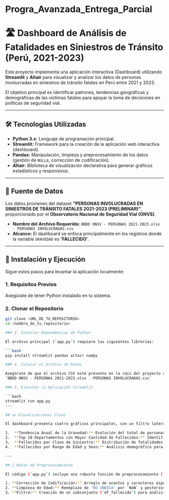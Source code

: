 # Progra_Avanzada_Entrega_Parcial

# 🛣️ Dashboard de Análisis de Fatalidades en Siniestros de Tránsito (Perú, 2021-2023)

Este proyecto implementa una aplicación interactiva (Dashboard) utilizando **Streamlit** y **Altair** para visualizar y analizar los datos de personas involucradas en siniestros de tránsito fatales en Perú entre 2021 y 2023.

El objetivo principal es identificar patrones, tendencias geográficas y demográficas de las víctimas fatales para apoyar la toma de decisiones en políticas de seguridad vial.

---

## 🛠️ Tecnologías Utilizadas

* **Python 3.x:** Lenguaje de programación principal.
* **Streamlit:** Framework para la creación de la aplicación web interactiva (dashboard).
* **Pandas:** Manipulación, limpieza y preprocesamiento de los datos (gestión de `NULL`s, corrección de codificación).
* **Altair:** Biblioteca de visualización declarativa para generar gráficos estadísticos y responsivos.

---

## 💾 Fuente de Datos

Los datos provienen del dataset **"PERSONAS INVOLUCRADAS EN SINIESTROS DE TRÁNSITO FATALES 2021-2023 (PRELIMINAR)"**, proporcionado por el **Observatorio Nacional de Seguridad Vial (ONVS)**.

* **Nombre del Archivo Requerido:** `BBDD ONSV - PERSONAS 2021-2023.xlsx - PERSONAS INVOLUCRADAS.csv`
* **Alcance:** El dashboard se enfoca principalmente en los registros donde la variable `GRAVEDAD` es **'FALLECIDO'**.

---

## 🚀 Instalación y Ejecución

Sigue estos pasos para levantar la aplicación localmente:

### 1. Requisitos Previos

Asegúrate de tener Python instalado en tu sistema.

### 2. Clonar el Repositorio

```bash
git clone <URL_DE_TU_REPOSITORIO>
cd <nombre_de_tu_repositorio>

### 3. Instalar Dependencias de Python

El archivo principal (`app.py`) requiere las siguientes librerías:

```bash
pip install streamlit pandas altair numpy

### 4. Colocar el Archivo de Datos

Asegúrate de que el archivo CSV esté presente en la raíz del proyecto con el nombre:
`BBDD ONSV - PERSONAS 2021-2023.xlsx - PERSONAS INVOLUCRADAS.csv`

### 5. Ejecutar la Aplicación Streamlit

```bash
streamlit run app.py
---

## 📊 Visualizaciones Clave

El dashboard presenta cuatro gráficos principales, con un filtro lateral para segmentar por año (aplicable a los gráficos 2, 3 y 4):

1.  **Tendencia Anual de la Gravedad:** Evolución del total de personas involucradas (Fallecidos, Lesionados, Ilesos) por año.
2.  **Top 10 Departamentos con Mayor Cantidad de Fallecidos:** Identificación de las zonas geográficas de alta siniestralidad fatal.
3.  **Fallecidos por Clase de Siniestro:** Distribución de fatalidades por tipo de evento (Choque, Atropello, Volcadura, etc.).
4.  **Fallecidos por Rango de Edad y Sexo:** Análisis demográfico para identificar los grupos más vulnerables (se incluye la categoría 'EDAD DESCONOCIDA' para rastrear datos faltantes).

---

## 🧹 Notas de Preprocesamiento

El código (`app.py`) incluye una robusta función de preprocesamiento (`load_data`) que realiza:

1. **Corrección de Codificación:** Arreglo de acentos y caracteres especiales mal leídos (`Ã‘` -> `Ñ`, `Ã\x93` -> `Ó`).
2. **Limpieza de Edad:** Reemplazo de 'NO INDICA' por `NaN` y posterior imputación categórica a 'EDAD DESCONOCIDA' para el análisis de distribución.
3. **Filtro:** Creación de un subconjunto (`df_fallecido`) para análisis focalizado en la gravedad 'FALLECIDO'.

